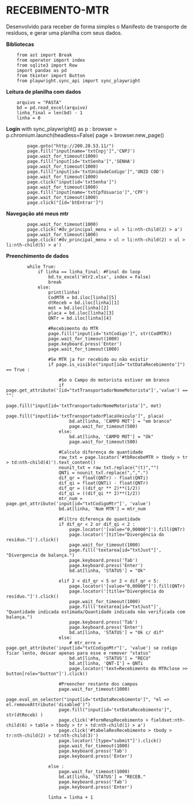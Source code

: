 # RECEBIMENTO-MTR
Desenvolvido para receber de forma simples o Manifesto de transporte de resíduos, e gerar uma planilha com seus dados.


<b>Bibliotecas</b>
        
        from ast import Break
        from operator import index
        from sqlite3 import Row
        import pandas as pd
        from tkinter import Button
        from playwright.sync_api import sync_playwright

<b>Leitura de planilha com dados</b>

        arquivo = "PASTA"
        bd = pd.read_excel(arquivo)
        linha_final = len(bd) - 1
        linha = 0


<b>Login</b>
        with sync_playwright() as p :
            browser = p.chromium.launch(headless=False)
            page = browser.new_page()

            page.goto("http://200.20.53.11/")
            page.fill("input[name='txtCnpj']",'CNPJ')
            page.wait_for_timeout(1000)
            page.fill("input[id='txtSenha']",'SENHA')
            page.wait_for_timeout(1000)
            page.fill("input[id='txtUnidadeCodigo']",'UNID COD')
            page.wait_for_timeout(1000)
            page.click("input[id='txtSenha']")
            page.wait_for_timeout(1000)
            page.fill("input[name='txtCpfUsuario']",'CPF')
            page.wait_for_timeout(1000)
            page.click("[id='btEntrar']")

<b>Navegação até meus mtr</b>

            page.wait_for_timeout(1000)
            page.click('#dv_principal_menu > ul > li:nth-child(2) > a')
            page.wait_for_timeout(1000)
            page.click('#dv_principal_menu > ul > li:nth-child(2) > ul > li:nth-child(5) > a')

<b>Preenchimento de dados</b>

            while True:
                if linha == linha_final: #Final do loop
                    bd.to_excel('mtr2.xlsx', index = False)
                    break
                else:
                    print(linha)
                    CodMTR = bd.iloc[linha][5]
                    dtReceb = bd.iloc[linha][1]
                    mot = bd.iloc[linha][2]
                    placa = bd.iloc[linha][3]
                    QNTr = bd.iloc[linha][4]

                    #Recebimento do MTR
                    page.fill("input[id='txtCodigo']", str(CodMTR))
                    page.wait_for_timeout(1000)
                    page.keyboard.press('Enter')
                    page.wait_for_timeout(1000)

                    #Se MTR ja for recebido ou não existir
                    if page.is_visible("input[id='txtDataRecebimento']") == True :

                        #Se o Campo do motorista estiver em branco
                        if page.get_attribute('[id="txtTransportadorNomeMotorista"]','value') == "":
                            page.fill("input[id='txtTransportadorNomeMotorista']", mot)
                            page.fill("input[id='txtTransportadorPlacaVeiculo']", placa)
                            bd.at[linha, 'CAMPO MOT'] = "em branco"
                            page.wait_for_timeout(500)
                        else:
                            bd.at[linha, 'CAMPO MOT'] = "Ok"
                            page.wait_for_timeout(500)

                        #Calculo diferença de quantidade
                        raw_txt = page.locator('#tbRecebeMTR > tbody > tr > td:nth-child(4)').text_content()
                        nounit_txt = raw_txt.replace("(t)","")
                        QNTi = nounit_txt.replace(",",".")
                        dif_qr = float(QNTr) - float(QNTi)
                        dif_qi = float(QNTi) - float(QNTr)
                        dif_qr = ((dif_qr ** 2)**(1/2))
                        dif_qi = ((dif_qi ** 2)**(1/2))
                        mtr_num = page.get_attribute('input[id="txtCodigoMtr"]', 'value')
                        bd.at[linha, 'Num MTR'] = mtr_num

                        #Filtro diferença de quantidade
                        if dif_qr < 2 or dif_qi < 2 :
                            page.locator('[value="0,00000"]').fill(QNTr)
                            page.locator('[title="Divergência do resíduo."]').click()
                            page.wait_for_timeout(1000)
                            page.fill('textarea[id="txtJust"]', "Divergencia de balança.")
                            page.keyboard.press('Tab')
                            page.keyboard.press('Enter')
                            bd.at[linha, 'STATUS'] = "Ok"

                        elif 2 < dif_qr < 5 or 2 < dif_qr < 5:
                            page.locator('[value="0,00000"]').fill(QNTr)
                            page.locator('[title="Divergência do resíduo."]').click()
                            page.wait_for_timeout(1000)
                            page.fill('textarea[id="txtJust"]', "Quantidade indicada estimada/Quantidade indicada não verificada com balança.")
                            page.keyboard.press('Tab')
                            page.keyboard.press('Enter')
                            bd.at[linha, 'STATUS'] = "Ok c/ dif"
                        else:
                            # mtr_erro = page.get_attribute('input[id="txtCodigoMtr"]', 'value') se codigo ficar lento, deixar apenas para esse e remover "status"
                            bd.at[linha, 'STATUS'] = "RECU"
                            bd.at[linha, 'QNT-I'] = QNTi
                            page.locator('text=Recebimento do MTRclose >> button[role="button"]').click() 

                        #Preencher restante dos campos
                        page.wait_for_timeout(1000)
                        page.eval_on_selector("input[id='txtDataRecebimento']", "el => el.removeAttribute('disabled')")
                        page.fill("input[id='txtDataRecebimento']", str(dtReceb) )
                        page.click('#formRespRecebimento > fieldset:nth-child(6) > table > tbody > tr > td:nth-child(1) > a')
                        page.click('#tabelaResRecebimento > tbody > tr:nth-child(2) > td:nth-child(3)')
                        page.locator('[type="submit"]').click()
                        page.wait_for_timeout(1000)
                        page.keyboard.press('Tab')
                        page.keyboard.press('Enter')

                    else :
                        page.wait_for_timeout(1000)
                        bd.at[linha, 'STATUS'] = "RECEB." 
                        page.keyboard.press('Tab')
                        page.keyboard.press('Enter')

                    linha = linha + 1       
